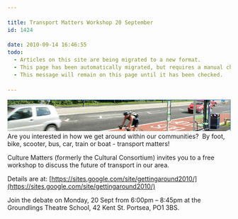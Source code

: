 ```yaml
---

title: Transport Matters Workshop 20 September
id: 1424

date: 2010-09-14 16:46:55
todo:
  - Articles on this site are being migrated to a new format.
  - This page has been automatically migrated, but requires a manual check-&-tune to ensure the format and links all work as expected.
  - This message will remain on this page until it has been checked.

---
```


[](/public/assets/tfsh-banner-1.jpg)[![](/public/assets/tfsh-banner-01.jpg "tfsh banner 0")](/assets/tfsh-banner-01.jpg)Are you interested in how we get around within our communities?  By foot, bike, scooter, bus, car, train or boat - transport matters!

Culture Matters (formerly the Cultural Consortium) invites you to a free workshop to discuss the future of transport in our area.

Details are at: [https://sites.google.com/site/gettingaround2010/](https://sites.google.com/site/gettingaround2010/)

Join the debate on Monday, 20 Sept from 6:00pm – 8:45pm at the Groundlings Theatre School, 42 Kent St. Portsea, PO1 3BS.